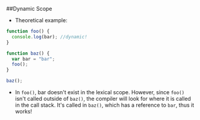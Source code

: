 ##Dynamic Scope
- Theoretical example:

```javascript
function foo() {
  console.log(bar); //dynamic!
}

function baz() {
  var bar = "bar";
  foo();
}

baz();
```
- In `foo()`, bar doesn't exist in the lexical scope. However, since `foo()` isn't called outside of `baz()`, the compiler will look for where it is called in the call stack. It's called in `baz()`, which has a reference to `bar`, thus it works!